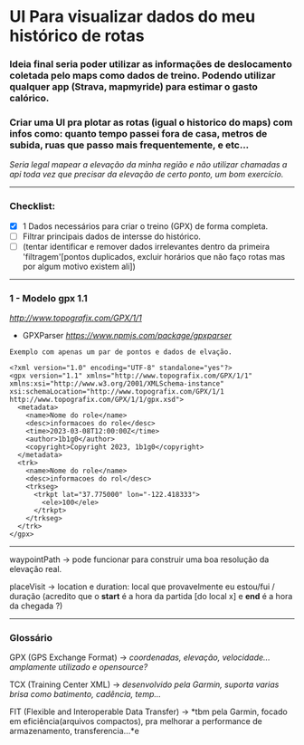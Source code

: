 # UI Para visualizar dados do meu histórico de rotas

### Ideia final seria poder utilizar as informações de deslocamento coletada pelo maps como dados de treino. Podendo utilizar qualquer app (Strava, mapmyride) para estimar o gasto calórico.
### Criar uma UI pra plotar as rotas (igual o historico do maps) com infos como: quanto tempo passei fora de casa, metros de subida, ruas que passo mais frequentemente, e etc...

*Seria legal mapear a elevação da minha região e não utilizar chamadas a api toda vez que precisar da elevação de certo ponto, um bom exercício.*

---

### Checklist:
- [x] 1 Dados necessários para criar o treino (GPX) de forma completa. 
- [ ] Filtrar principais dados de intersse do histórico. 
- [ ] (tentar identificar e remover dados irrelevantes dentro da primeira 'filtragem'[pontos duplicados, excluir horários que não faço rotas mas por algum motivo existem ali])

---
### 1 - Modelo gpx 1.1 
*http://www.topografix.com/GPX/1/1*

 - GPXParser 
*https://www.npmjs.com/package/gpxparser*

```
Exemplo com apenas um par de pontos e dados de elvação.

<?xml version="1.0" encoding="UTF-8" standalone="yes"?>
<gpx version="1.1" xmlns="http://www.topografix.com/GPX/1/1" xmlns:xsi="http://www.w3.org/2001/XMLSchema-instance" xsi:schemaLocation="http://www.topografix.com/GPX/1/1 http://www.topografix.com/GPX/1/1/gpx.xsd">
  <metadata>
    <name>Nome do role</name>
    <desc>informacoes do role</desc>
    <time>2023-03-08T12:00:00Z</time>
    <author>1b1g0</author>
    <copyright>Copyright 2023, 1b1g0</copyright>
  </metadata>
  <trk>
    <name>Nome do role</name>
    <desc>informacoes do rol</desc>
    <trkseg>
      <trkpt lat="37.775000" lon="-122.418333">
        <ele>100</ele>
      </trkpt>
    </trkseg>
  </trk>
</gpx>

```


---
waypointPath -> pode funcionar para construir uma boa resolução da elevação real.

placeVisit -> location e duration: local que provavelmente eu estou/fui / duração (acredito que o **start** é a hora da partida [do local x] e **end** é a hora da chegada ?)  

---
### **Glossário**
GPX (GPS Exchange Format) -> *coordenadas, elevação, velocidade... amplamente utilizado e opensource?*

TCX (Training Center XML) -> *desenvolvido pela Garmin, suporta varias brisa como batimento, cadência, temp...*

FIT (Flexible and Interoperable Data Transfer) -> *tbm pela Garmin, focado em eficiência(arquivos compactos), pra melhorar a performance de armazenamento, transferencia...*e